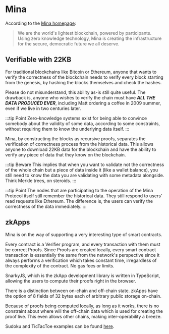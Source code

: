# Mina
According to the [Mina homepage](https://minaprotocol.com/):
> We are the world's lightest blockchain, powered by participants. Using zero knowledge technology, Mina is creating the infrastructure for the secure, democratic future we all deserve.

## Verifiable with 22KB
For traditional blockchains like Bitcoin or Ethereum, anyone that wants to verify the correctness of the blockchain needs to verify every block starting from the genesis, by hashing the blocks themselves and check the hashes.

Please do not misunderstand, this ability as-is still quite useful. The drawback is, anyone who wishes to verify the chain must have ***ALL THE DATA PRODUCED EVER***, including Matt ordering a coffee in 2009 summer, even if we live in two centuries later.

:::tip Point
Zero-knowledge systems exist for being able to convince somebody about the validity of some data, according to some constraints, without requiring them to know the underlying data itself.
:::

Mina, by constructing the blocks as recursive proofs, separates the verification of correctness process from the historical data. This allows anyone to download 22KB data for the blockchain and have the ability to verify any piece of data that they know on the blockchain.

:::tip Beware
This implies that when you want to validate not the correctness of the whole chain but a piece of data inside it (like a wallet balance), you still need to know the data you are validating with some metadata alongside. Think Merkle trees, on steroids.
:::

:::tip Point
The nodes that are participating to the operation of the Mina Protocol itself still remember the historical data. They still respond to users' read requests like Ethereum. The difference is, the users can verify the correctness of the data immediately.
:::

## zkApps
Mina is on the way of supporting a very interesting type of smart contracts.

Every contract is a Verifier program, and every transaction with them must be correct Proofs. Since Proofs are created locally, every smart contract transaction is essentially the same from the network's perspective since it always performs a verification which takes constant time, irregardless of the complexity of the contract. No gas fees or limits.

SnarkyJS, which is the zkApp development library is written in TypeScript, allowing the users to compute their proofs right in the browser. 

There is a distinction between on-chain and off-chain state. zkApps have the option of 8 fields of 32 bytes each of arbitrary public storage on-chain. 

Because of proofs being computed locally, as long as it works, there is no constraint about where will the off-chain data which is used for creating the proof live. This even allows other chains, making inter-operability a breeze.

Sudoku and TicTacToe examples can be found [here](https://github.com/o1-labs/zkapp-cli/tree/main/examples).